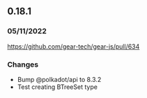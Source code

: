 ## 0.18.1

### 05/11/2022

https://github.com/gear-tech/gear-js/pull/634

### Changes

- Bump @polkadot/api to 8.3.2
- Test creating BTreeSet type
